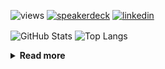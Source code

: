 ![views](https://komarev.com/ghpvc/?username=chck&color=blueviolet)
[![speakerdeck](https://img.shields.io/badge/Speaker_Deck-chck-8a2be2?style=flat-square&logo=speaker-deck)](https://speakerdeck.com/chck)
[![linkedin](https://img.shields.io/badge/LinkedIn-chck-8a2be2?style=flat-square&logo=linkedin)](https://www.linkedin.com/in/chck/)

<p align="left"> 
  <img alt="GitHub Stats" align="center" height="150" src="https://github-readme-stats-nine-umber-51.vercel.app/api?username=chck&count_private=true&show_icons=true&hide_title=true&theme=buefy" />
  <img alt="Top Langs" align="center" height="150" src="https://github-readme-stats-nine-umber-51.vercel.app/api/top-langs/?username=chck&layout=compact&count_private=true&show_icons=true&hide_title=true&theme=buefy" />
</p>

<details>
  <summary><b>Read more</b></summary>
  <br>

  <!--START_SECTION:waka-->
**🐱 My GitHub Data** 

> 📦 78.4 kB Used in GitHub's Storage 
 > 
> 💼 Opted to Hire
 > 
> 📜 133 Public Repositories 
 > 
> 🔑 21 Private Repositories 
 > 
**I'm a Night 🦉** 

```text
🌞 Morning                826 commits         ███░░░░░░░░░░░░░░░░░░░░░░   13.40 % 
🌆 Daytime                1935 commits        ████████░░░░░░░░░░░░░░░░░   31.38 % 
🌃 Evening                1774 commits        ███████░░░░░░░░░░░░░░░░░░   28.77 % 
🌙 Night                  1631 commits        ███████░░░░░░░░░░░░░░░░░░   26.45 % 
```
📅 **I'm Most Productive on Thursday** 

```text
Monday                   1252 commits        █████░░░░░░░░░░░░░░░░░░░░   20.30 % 
Tuesday                  984 commits         ████░░░░░░░░░░░░░░░░░░░░░   15.96 % 
Wednesday                1037 commits        ████░░░░░░░░░░░░░░░░░░░░░   16.82 % 
Thursday                 1364 commits        ██████░░░░░░░░░░░░░░░░░░░   22.12 % 
Friday                   629 commits         ███░░░░░░░░░░░░░░░░░░░░░░   10.20 % 
Saturday                 356 commits         █░░░░░░░░░░░░░░░░░░░░░░░░   05.77 % 
Sunday                   544 commits         ██░░░░░░░░░░░░░░░░░░░░░░░   08.82 % 
```


📊 **This Week I Spent My Time On** 

```text
💬 Programming Languages: 
Other                    28 hrs 18 mins      ████████████████████░░░░░   80.21 % 
TypeScript               1 hr 7 mins         █░░░░░░░░░░░░░░░░░░░░░░░░   03.18 % 
Ruby                     1 hr 6 mins         █░░░░░░░░░░░░░░░░░░░░░░░░   03.15 % 
TOML                     1 hr 5 mins         █░░░░░░░░░░░░░░░░░░░░░░░░   03.10 % 
YAML                     48 mins             █░░░░░░░░░░░░░░░░░░░░░░░░   02.27 % 

🔥 Editors: 
Chrome                   28 hrs 17 mins      ████████████████████░░░░░   80.18 % 
Neovim                   2 hrs 56 mins       ██░░░░░░░░░░░░░░░░░░░░░░░   08.36 % 
PyCharm                  2 hrs 56 mins       ██░░░░░░░░░░░░░░░░░░░░░░░   08.33 % 
WebStorm                 1 hr 3 mins         █░░░░░░░░░░░░░░░░░░░░░░░░   03.01 % 
Obsidian                 2 mins              ░░░░░░░░░░░░░░░░░░░░░░░░░   00.12 % 
```

**I Mostly Code in Python** 

```text
Python                   43 repos            █████████░░░░░░░░░░░░░░░░   34.13 % 
Jupyter Notebook         18 repos            ████░░░░░░░░░░░░░░░░░░░░░   14.29 % 
Rust                     7 repos             █░░░░░░░░░░░░░░░░░░░░░░░░   05.56 % 
TypeScript               4 repos             █░░░░░░░░░░░░░░░░░░░░░░░░   03.17 % 
Astro                    1 repo              ░░░░░░░░░░░░░░░░░░░░░░░░░   00.79 % 
```



**Timeline**

![Lines of Code chart](https://raw.githubusercontent.com/chck/chck/main/assets/bar_graph.png)


 Last Updated on 2024-04-21 01:27 UTC
<!--END_SECTION:waka-->
</details>

